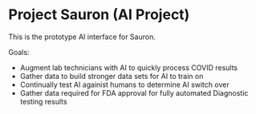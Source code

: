 # Project Sauron (AI Project)

This is the prototype AI interface for Sauron.

Goals:
* Augment lab technicians with AI to quickly process COVID results
* Gather data to build stronger data sets for AI to train on
* Continually test AI againist humans to determine AI switch over
* Gather data required for FDA approval for fully automated Diagnostic testing results
